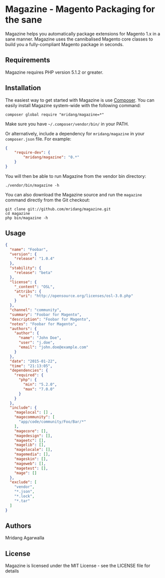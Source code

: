 # Magazine - Magento Packaging for the sane

Magazine helps you automatically package extensions for Magento 1.x in a sane manner. Magazine uses the cannibalised Magento core classes to build you a fully-compliant Magento package in seconds.

Requirements
------------

Magazine requires PHP version 5.1.2 or greater.

Installation
------------

The easiest way to get started with Magazine is use [Composer](http://getcomposer.org/). You can easily install Magazine system-wide with the following command:

    composer global require "mridang/magazine=*"

Make sure you have `~/.composer/vendor/bin/` in your PATH.

Or alternatively, include a dependency for `mridang/magazine` in your `composer.json` file. For example:

```json
{
    "require-dev": {
        "mridang/magazine": "0.*"
    }
}
```

You will then be able to run Magazine from the vendor bin directory:

    ./vendor/bin/magazine -h

You can also download the Magazine source and run the `magazine` command directly from the Git checkout:

    git clone git://github.com/mridang/magazine.git
    cd magazine
    php bin/magazine -h

Usage
-----

```json
{
  "name": "Foobar",
  "version": {
    "release": "1.0.4"
  },
  "stability": {
    "release": "beta"
  },
  "license": {
    "_content": "OSL",
    "attribs": {
      "uri": "http://opensource.org/licenses/osl-3.0.php"
    }
  },
  "channel": "community",
  "summary": "Foobar for Magento",
  "description": "Foobar for Magento",
  "notes": "Foobar for Magento",
  "authors": {
    "author": {
      "name": "John Doe",
      "user": "j.doe",
      "email": "john.doe@example.com"
    }
  },
  "date": "2015-01-22",
  "time": "21:13:05",
  "dependencies": {
    "required": {
      "php": {
        "min": "5.2.0",
        "max": "7.0.0"
      }
    }
  },
  "include": {
    "magelocal": [] ,
    "magecommunity": [
      "app/code/community/Foo/Bar/*"
    ],
    "magecore": [],
    "magedesign": [],
    "mageetc": [],
    "magelib": [],
    "magelocale": [],
    "magemedia": [],
    "mageskin": [],
    "mageweb": [],
    "magetest": [],
    "mage": []
  },
  "exclude": [
    "vendor",
    "*.json",
    "*.lock",
    "*.tar"
  ]
}
```

Authors
-------

Mridang Agarwalla

License
-------

Magazine is licensed under the MIT License - see the LICENSE file for details
